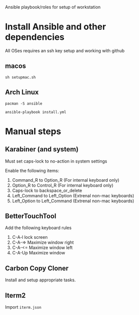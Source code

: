 Ansible playbook/roles for setup of workstation


# Install Ansible and other dependencies

All OSes requires an ssh key setup and working with github


## macos
```
sh setupmac.sh
```

## Arch Linux
```
pacman -S ansible

ansible-playbook install.yml
```

# Manual steps

## Karabiner (and system)
Must set caps-lock to no-action in system settings

Enable the following items:

1. Command_R to Option_R (For internal keyboard only)
2. Option_R to Control_R (For internal keyboard only)
3. Caps-lock to backspace_or_delete
4. Left_Command to Left_Option (Extrenal non-mac keyboards)
5. Left_Option to Left_Command (Extrenal non-mac keyboards)

## BetterTouchTool
Add the following keyboard rules

1. C-A-l lock screen
2. C-A-=> Maximize window right
3. C-A-<= Maximize window left
4. C-A-Up Maximize window

## Carbon Copy Cloner

Install and setup appropriate tasks.

## Iterm2

Import `iterm.json`
